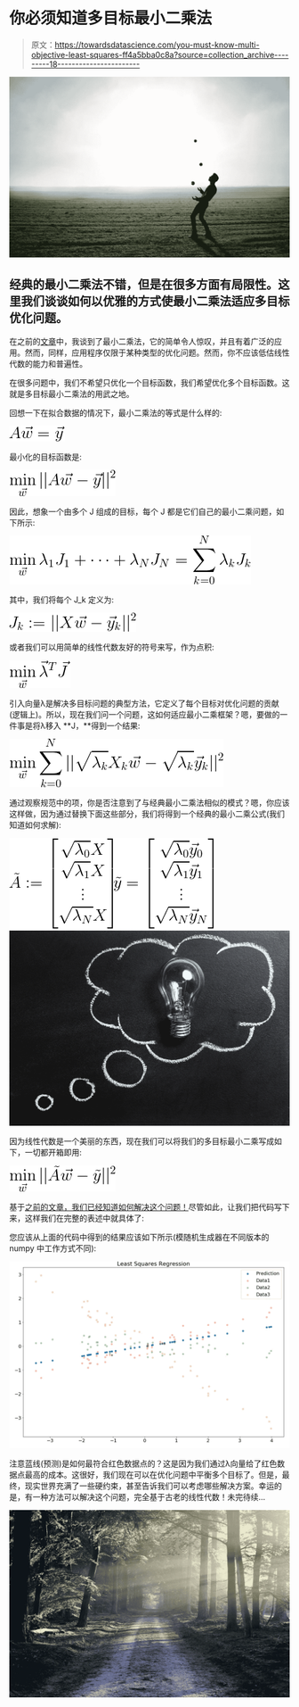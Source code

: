 # 你必须知道多目标最小二乘法

> 原文：<https://towardsdatascience.com/you-must-know-multi-objective-least-squares-ff4a5bba0c8a?source=collection_archive---------18----------------------->

![](img/0c8bef2766790bf08427204e5f69a461.png)

## 经典的最小二乘法不错，但是在很多方面有局限性。这里我们谈谈如何以优雅的方式使最小二乘法适应多目标优化问题。

在之前的[文章](/you-must-know-least-squares-a900f63e0bf0)中，我谈到了最小二乘法，它的简单令人惊叹，并且有着广泛的应用。然而，同样，应用程序仅限于某种类型的优化问题。然而，你不应该低估线性代数的能力和普遍性。

在很多问题中，我们不希望只优化一个目标函数，我们希望优化多个目标函数。这就是多目标最小二乘法的用武之地。

回想一下在拟合数据的情况下，最小二乘法的等式是什么样的:

![](img/3b3c21611f450b328c972f08d0dc76b8.png)

最小化的目标函数是:

![](img/0c57c147376aeb3eef5e7e149265e13b.png)

因此，想象一个由多个 J 组成的目标，每个 J 都是它们自己的最小二乘问题，如下所示:

![](img/7860fcef8998e174b30f508fa2c58610.png)

其中，我们将每个 J_k 定义为:

![](img/993b76d342076e4b069132ac39950e3d.png)

或者我们可以用简单的线性代数友好的符号来写，作为点积:

![](img/505d5519ed3dff145d5d22c5dad11cce.png)

引入向量λ是解决多目标问题的典型方法，它定义了每个目标对优化问题的贡献(逻辑上)。所以，现在我们问一个问题，这如何适应最小二乘框架？嗯，要做的一件事是将λ移入 **J，**得到一个结果:

![](img/3d28cba90d781bb01c53545a15428171.png)

通过观察规范中的项，你是否注意到了与经典最小二乘法相似的模式？嗯，你应该这样做，因为通过替换下面这些部分，我们将得到一个经典的最小二乘公式(我们知道如何求解):

![](img/b484cb390ee868620bf8dea311adab7c.png)![](img/144336fdfc492561b85283ae2041b46d.png)![](img/aaadfbe4199a4bdbdf28866bb66fe661.png)

因为线性代数是一个美丽的东西，现在我们可以将我们的多目标最小二乘写成如下，一切都开箱即用:

![](img/119e2680b82f46aff9ddc3bca36239e6.png)

基于[之前的文章，我们已经知道如何解决这个问题！](/you-must-know-least-squares-a900f63e0bf0)尽管如此，让我们把代码写下来，这样我们在完整的表述中就具体了:

您应该从上面的代码中得到的结果应该如下所示(模随机生成器在不同版本的 numpy 中工作方式不同):

![](img/783354cbb31fc339bfb1b36dfc3035cf.png)

注意蓝线(预测)是如何最符合红色数据点的？这是因为我们通过λ向量给了红色数据点最高的成本。这很好，我们现在可以在优化问题中平衡多个目标了。但是，最终，现实世界充满了一些硬约束，甚至告诉我们可以考虑哪些解决方案。幸运的是，有一种方法可以解决这个问题，完全基于古老的线性代数！未完待续…

![](img/2c8313da2207e7c1dca618f725f744fa.png)